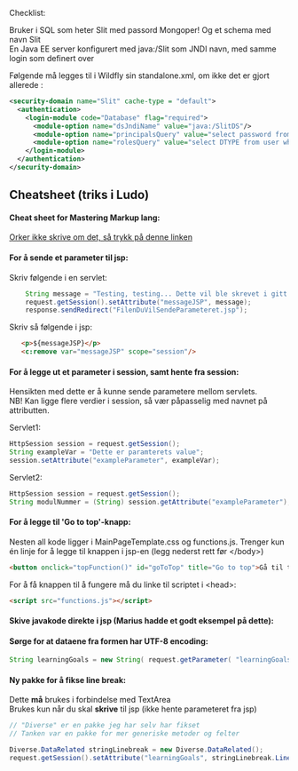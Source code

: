 Checklist:

Bruker i SQL som heter Slit med passord Mongoper!
Og et schema med navn Slit  
En Java EE server konfigurert med java:/Slit som JNDI navn, med samme login som definert over


Følgende må legges til i Wildfly sin standalone.xml, om ikke det er gjort allerede :  
```xml
<security-domain name="Slit" cache-type = "default">
  <authentication>
    <login-module code="Database" flag="required">
      <module-option name="dsJndiName" value="java:/SlitDS"/>
      <module-option name="principalsQuery" value="select password from user where user=?"/>
      <module-option name="rolesQuery" value="select DTYPE from user where user=?"/>
    </login-module>
  </authentication>
</security-domain>
```

## Cheatsheet (triks i Ludo)

#### Cheat sheet for Mastering Markup lang:
[Orker ikke skrive om det, så trykk på denne linken](https://guides.github.com/features/mastering-markdown/)

#### For å sende et parameter til jsp:
Skriv følgende i en servlet:
```java
    String message = "Testing, testing... Dette vil ble skrevet i gitt jsp.";
    request.getSession().setAttribute("messageJSP", message);
    response.sendRedirect("FilenDuVilSendeParameteret.jsp");  
```
Skriv så følgende i jsp:
```html
   <p>${messageJSP}</p>
   <c:remove var="messageJSP" scope="session"/>
```

#### For å legge ut et parameter i session, samt hente fra session:
Hensikten med dette er å kunne sende parametere mellom servlets.
<br>NB! Kan ligge flere verdier i session, så vær påpasselig med navnet på attributten.

Servlet1:
```java
HttpSession session = request.getSession();
String exampleVar = "Dette er paramterets value";
session.setAttribute("exampleParameter", exampleVar);
```

Servlet2:
```java
HttpSession session = request.getSession();
String modulNummer = (String) session.getAttribute("exampleParameter");
```

#### For å legge til 'Go to top'-knapp:
Nesten all kode ligger i MainPageTemplate.css og functions.js. 
Trenger kun én linje for å legge til knappen i jsp-en (legg nederst rett før \</body>\)

```html
<button onclick="topFunction()" id="goToTop" title="Go to top">Gå til toppen</button>
```

For å få knappen til å fungere må du linke til scriptet i \<head>:

```html
<script src="functions.js"></script>
```

#### Skive javakode direkte i jsp (Marius hadde et godt eksempel på dette):

#### Sørge for at dataene fra formen har UTF-8 encoding:

```java
String learningGoals = new String( request.getParameter( "learningGoals").getBytes( "ISO-8859-1" ), "UTF-8" ); 
```

#### Ny pakke for å fikse line break:
Dette __må__ brukes i forbindelse med TextArea <br>
Brukes kun når du skal **skrive** til jsp (ikke hente parameteret fra jsp)

```java 
// "Diverse" er en pakke jeg har selv har fikset
// Tanken var en pakke for mer generiske metoder og felter 

Diverse.DataRelated stringLinebreak = new Diverse.DataRelated();
request.getSession().setAttribute("learningGoals", stringLinebreak.LineBreak(learningGoals));
```

